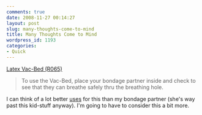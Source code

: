 ```yaml
---
comments: true
date: 2008-11-27 00:14:27
layout: post
slug: many-thoughts-come-to-mind
title: Many Thoughts Come to Mind
wordpress_id: 1193
categories:
- Quick
---
```


[Latex Vac-Bed (R065)](http://www.stockroom.com/Latex-Vac-Bed-P1011.aspx)

> To use the Vac-Bed, place your bondage partner inside and check to see that they can breathe safely thru the breathing hole.

I can think of a lot better [uses](http://ryanfitzer.com/gallery/fish-dioramas) for this than my bondage partner (she's way past this kid-stuff anyway). I'm going to have to consider this a bit more.
